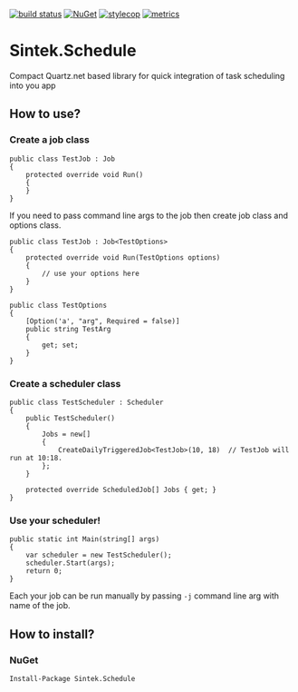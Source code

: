[![build status](http://gitlab.local/sintek/schedule/badges/master/build.svg)](http://sintek.pages.local/schedule/TestResult.html)
[![NuGet](https://img.shields.io/nuget/v/Sintek.Schedule.svg)](https://www.nuget.org/packages/Sintek.Schedule/)
[![stylecop](http://sintek.pages.local/schedule/stylecop.svg)](http://sintek.pages.local/schedule/StyleCop/stylecop-report.html)
[![metrics](http://sintek.pages.local/schedule/metric.svg)](http://sintek.pages.local/schedule/MetricsResults.html)
# Sintek.Schedule
Compact Quartz.net based library for quick integration of task scheduling into you app

## How to use?

### Create a job class
```
public class TestJob : Job
{
    protected override void Run()
    {
    }
}
```

If you need to pass command line args to the job then create job class and options class.

```
public class TestJob : Job<TestOptions>
{
    protected override void Run(TestOptions options)
    {
        // use your options here
    }
}

public class TestOptions
{
    [Option('a', "arg", Required = false)]
    public string TestArg
    {
        get; set;
    }
}
```

### Create a scheduler class
```
public class TestScheduler : Scheduler
{
    public TestScheduler()
    {
        Jobs = new[]
        {
            CreateDailyTriggeredJob<TestJob>(10, 18)  // TestJob will run at 10:18.
        };
    }

    protected override ScheduledJob[] Jobs { get; }
}
```

### Use your scheduler!
```
public static int Main(string[] args)
{
    var scheduler = new TestScheduler();
    scheduler.Start(args);
    return 0;
}
```
Each your job can be run manually by passing `-j` command line arg with name of the job.

## How to install?

### NuGet

`Install-Package Sintek.Schedule`
